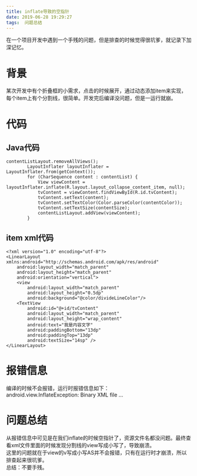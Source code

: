 ```yaml
---
title: inflate导致的空指针
date: 2019-06-28 19:29:27
tags:  问题总结
---
```

在一个项目开发中遇到一个手残的问题，但是排查的时候觉得很坑爹，就记录下加深记忆。  
# 背景  
某次开发中有个折叠框的小需求，点击的时候展开，通过动态添加item来实现，每个item上有个分割线，很简单。开发完后编译没问题，但是一运行就崩。  
# 代码  
## Java代码  

```  
contentListLayout.removeAllViews();
        LayoutInflater layoutInflater = LayoutInflater.from(getContext());
        for (CharSequence content : contentList) {
            View viewContent = layoutInflater.inflate(R.layout.layout_collapse_content_item, null);
            tvContent = viewContent.findViewById(R.id.tvContent);
            tvContent.setText(content);
            tvContent.setTextColor(Color.parseColor(contentColor));
            tvContent.setTextSize(contentSize);
            contentListLayout.addView(viewContent);
        }
```  
## item xml代码  

```  
<?xml version="1.0" encoding="utf-8"?>
<LinearLayout xmlns:android="http://schemas.android.com/apk/res/android"
    android:layout_width="match_parent"
    android:layout_height="match_parent"
    android:orientation="vertical">    
    <view
        android:layout_width="match_parent"
        android:layout_height="0.5dp"
        android:background="@color/divideLineColor"/>
    <TextView
        android:id="@+id/tvContent"
        android:layout_width="match_parent"
        android:layout_height="wrap_content"
        android:text="我是内容文字"
        android:paddingBottom="13dp"
        android:paddingTop="13dp"
        android:textSize="14sp" />
</LinearLayout>
```  
# 报错信息  
编译的时候不会报错，运行时报错信息如下：  
android.view.InflateException: Binary XML file  ...
# 问题总结  
从报错信息中可见是在我们inflate的时候空指针了，资源文件名都没问题。最终查看xml文件里面的时候发现分割线的view写成小写了，导致崩溃。  
这里的问题就在于view的v写成小写AS并不会报错，只有在运行时才崩溃，所以排查起来很坑爹。  
总结：不要手残。